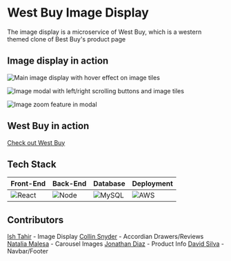 # West Buy Image Display

The image display is a microservice of West Buy, which is a western themed clone of Best Buy's product page

## Image display in action
![Main image display with hover effect on image tiles](https://media.giphy.com/media/ekvY0HGvqwlhW63Mnc/giphy.gif)

![Image modal with left/right scrolling buttons and image tiles](https://media.giphy.com/media/hosNhNMVxxXIqI1qKh/giphy.gif)

![Image zoom feature in modal](https://media.giphy.com/media/W3g8ZmYPRlEhevMlZK/giphy.gif)

## West Buy in action

[Check out West Buy](http://westbuy.org/)

## Tech Stack
Front-End | Back-End | Database | Deployment
--- | --- | --- | ---
![React](https://cdn4.iconfinder.com/data/icons/logos-3/600/React.js_logo-64.png) | ![Node](https://cdn4.iconfinder.com/data/icons/logos-3/456/nodejs-new-pantone-black-128.png) | ![MySQL](https://cdn4.iconfinder.com/data/icons/logos-3/181/MySQL-128.png) | ![AWS](https://upload.wikimedia.org/wikipedia/commons/thumb/archive/1/1d/20160608202754%21AmazonWebservices_Logo.svg/120px-AmazonWebservices_Logo.svg.png)

## Contributors
[Ish Tahir](https://github.com/ishtahir) - Image Display
[Collin Snyder](https://github.com/Collin-Snyder) - Accordian Drawers/Reviews
[Natalia Malesa](https://github.com/nmalesa) - Carousel Images
[Jonathan Diaz](https://github.com/JCDiaz1201) - Product Info
[David Silva](https://github.com/davidsilva2841) - Navbar/Footer
